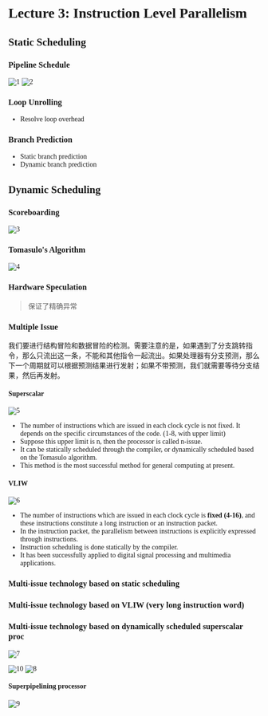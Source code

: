 <font face = "Times New Roman" >

# Lecture 3: Instruction Level Parallelism

## Static Scheduling

### Pipeline Schedule

![1](1.png)
![2](2.png)


### Loop Unrolling

* Resolve loop overhead

### Branch Prediction

* Static branch prediction
* Dynamic branch prediction

## Dynamic Scheduling

### Scoreboarding

![3](3.png)

### Tomasulo's Algorithm

![4](4.png)

### Hardware Speculation

> 保证了精确异常

### Multiple Issue

我们要进行结构冒险和数据冒险的检测。需要注意的是，如果遇到了分支跳转指令，那么只流出这一条，不能和其他指令一起流出。如果处理器有分支预测，那么下一个周期就可以根据预测结果进行发射；如果不带预测，我们就需要等待分支结果，然后再发射。


#### Superscalar

![5](5.png)

* The number of instructions which are issued in each clock cycle is not fixed. It depends on the specific circumstances of the code. (1-8, with upper limit)
* Suppose this upper limit is n, then the processor is called n-issue.
* It can be statically scheduled through the compiler, or dynamically scheduled based on the Tomasulo algorithm.
* This method is the most successful method for general computing
at present.

#### VLIW

![6](6.png)

* The number of instructions which are issued in each clock cycle is **fixed (4-16)**, and these instructions constitute a long instruction or an instruction packet.
* In the instruction packet, the parallelism between instructions is explicitly expressed through instructions.
* Instruction scheduling is done statically by the compiler.
* It has been successfully applied to digital signal processing and multimedia applications.

### Multi-issue technology based on static scheduling

### Multi-issue technology based on VLIW (very long instruction word) 
### Multi-issue technology based on dynamically scheduled superscalar proc

![7](7.png)

![10](10.png)
![8](8.png)

#### Superpipelining processor


![9](9.png)


</font>